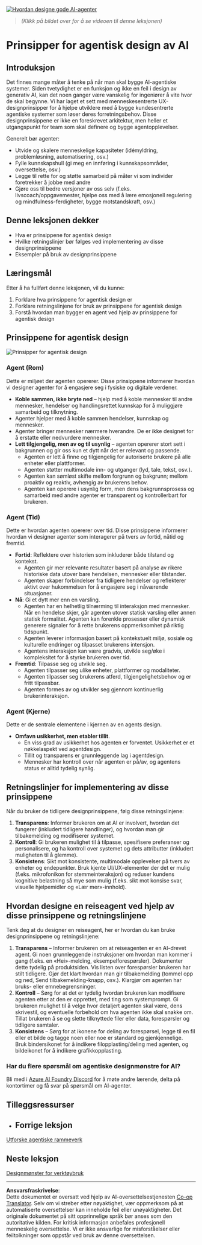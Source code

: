 <!--
CO_OP_TRANSLATOR_METADATA:
{
  "original_hash": "4c46e4ff9e349c521e2b0b17f51afa64",
  "translation_date": "2025-08-29T15:57:57+00:00",
  "source_file": "03-agentic-design-patterns/README.md",
  "language_code": "no"
}
-->
[![Hvordan designe gode AI-agenter](../../../translated_images/lesson-3-thumbnail.1092dd7a8f1074a5b26e35aa8f810814e05a22fed1765c20c14b2b508c7ae379.no.png)](https://youtu.be/m9lM8qqoOEA?si=4KimounNKvArQQ0K)

> _(Klikk på bildet over for å se videoen til denne leksjonen)_
# Prinsipper for agentisk design av AI

## Introduksjon

Det finnes mange måter å tenke på når man skal bygge AI-agentiske systemer. Siden tvetydighet er en funksjon og ikke en feil i design av generativ AI, kan det noen ganger være vanskelig for ingeniører å vite hvor de skal begynne. Vi har laget et sett med menneskesentrerte UX-designprinsipper for å hjelpe utviklere med å bygge kundesentrerte agentiske systemer som løser deres forretningsbehov. Disse designprinsippene er ikke en foreskrevet arkitektur, men heller et utgangspunkt for team som skal definere og bygge agentopplevelser.

Generelt bør agenter:

- Utvide og skalere menneskelige kapasiteter (idémyldring, problemløsning, automatisering, osv.)
- Fylle kunnskapshull (gi meg en innføring i kunnskapsområder, oversettelse, osv.)
- Legge til rette for og støtte samarbeid på måter vi som individer foretrekker å jobbe med andre
- Gjøre oss til bedre versjoner av oss selv (f.eks. livscoach/oppgavemester, hjelpe oss med å lære emosjonell regulering og mindfulness-ferdigheter, bygge motstandskraft, osv.)

## Denne leksjonen dekker

- Hva er prinsippene for agentisk design
- Hvilke retningslinjer bør følges ved implementering av disse designprinsippene
- Eksempler på bruk av designprinsippene

## Læringsmål

Etter å ha fullført denne leksjonen, vil du kunne:

1. Forklare hva prinsippene for agentisk design er
2. Forklare retningslinjene for bruk av prinsippene for agentisk design
3. Forstå hvordan man bygger en agent ved hjelp av prinsippene for agentisk design

## Prinsippene for agentisk design

![Prinsipper for agentisk design](../../../translated_images/agentic-design-principles.1cfdf8b6d3cc73c2b738951ee7b2043e224441d98babcf654be69d866120f93a.no.png)

### Agent (Rom)

Dette er miljøet der agenten opererer. Disse prinsippene informerer hvordan vi designer agenter for å engasjere seg i fysiske og digitale verdener.

- **Koble sammen, ikke bryte ned** – hjelp med å koble mennesker til andre mennesker, hendelser og handlingsrettet kunnskap for å muliggjøre samarbeid og tilknytning.
- Agenter hjelper med å koble sammen hendelser, kunnskap og mennesker.
- Agenter bringer mennesker nærmere hverandre. De er ikke designet for å erstatte eller nedvurdere mennesker.
- **Lett tilgjengelig, men av og til usynlig** – agenten opererer stort sett i bakgrunnen og gir oss kun et dytt når det er relevant og passende.
  - Agenten er lett å finne og tilgjengelig for autoriserte brukere på alle enheter eller plattformer.
  - Agenten støtter multimodale inn- og utganger (lyd, tale, tekst, osv.).
  - Agenten kan sømløst skifte mellom forgrunn og bakgrunn; mellom proaktiv og reaktiv, avhengig av brukerens behov.
  - Agenten kan operere i usynlig form, men dens bakgrunnsprosess og samarbeid med andre agenter er transparent og kontrollerbart for brukeren.

### Agent (Tid)

Dette er hvordan agenten opererer over tid. Disse prinsippene informerer hvordan vi designer agenter som interagerer på tvers av fortid, nåtid og fremtid.

- **Fortid**: Reflektere over historien som inkluderer både tilstand og kontekst.
  - Agenten gir mer relevante resultater basert på analyse av rikere historiske data utover bare hendelsen, mennesker eller tilstander.
  - Agenten skaper forbindelser fra tidligere hendelser og reflekterer aktivt over hukommelsen for å engasjere seg i nåværende situasjoner.
- **Nå**: Gi et dytt mer enn en varsling.
  - Agenten har en helhetlig tilnærming til interaksjon med mennesker. Når en hendelse skjer, går agenten utover statisk varsling eller annen statisk formalitet. Agenten kan forenkle prosesser eller dynamisk generere signaler for å rette brukerens oppmerksomhet på riktig tidspunkt.
  - Agenten leverer informasjon basert på kontekstuelt miljø, sosiale og kulturelle endringer og tilpasset brukerens intensjon.
  - Agentens interaksjon kan være gradvis, utvikle seg/øke i kompleksitet for å styrke brukeren over tid.
- **Fremtid**: Tilpasse seg og utvikle seg.
  - Agenten tilpasser seg ulike enheter, plattformer og modaliteter.
  - Agenten tilpasser seg brukerens atferd, tilgjengelighetsbehov og er fritt tilpassbar.
  - Agenten formes av og utvikler seg gjennom kontinuerlig brukerinteraksjon.

### Agent (Kjerne)

Dette er de sentrale elementene i kjernen av en agents design.

- **Omfavn usikkerhet, men etabler tillit**.
  - En viss grad av usikkerhet hos agenten er forventet. Usikkerhet er et nøkkelaspekt ved agentdesign.
  - Tillit og transparens er grunnleggende lag i agentdesign.
  - Mennesker har kontroll over når agenten er på/av, og agentens status er alltid tydelig synlig.

## Retningslinjer for implementering av disse prinsippene

Når du bruker de tidligere designprinsippene, følg disse retningslinjene:

1. **Transparens**: Informer brukeren om at AI er involvert, hvordan det fungerer (inkludert tidligere handlinger), og hvordan man gir tilbakemelding og modifiserer systemet.
2. **Kontroll**: Gi brukeren mulighet til å tilpasse, spesifisere preferanser og personalisere, og ha kontroll over systemet og dets attributter (inkludert muligheten til å glemme).
3. **Konsistens**: Sikt mot konsistente, multimodale opplevelser på tvers av enheter og endepunkter. Bruk kjente UI/UX-elementer der det er mulig (f.eks. mikrofonikon for stemmeinteraksjon) og reduser kundens kognitive belastning så mye som mulig (f.eks. sikt mot konsise svar, visuelle hjelpemidler og «Lær mer»-innhold).

## Hvordan designe en reiseagent ved hjelp av disse prinsippene og retningslinjene

Tenk deg at du designer en reiseagent, her er hvordan du kan bruke designprinsippene og retningslinjene:

1. **Transparens** – Informer brukeren om at reiseagenten er en AI-drevet agent. Gi noen grunnleggende instruksjoner om hvordan man kommer i gang (f.eks. en «Hei»-melding, eksempelforespørsler). Dokumenter dette tydelig på produktsiden. Vis listen over forespørsler brukeren har stilt tidligere. Gjør det klart hvordan man gir tilbakemelding (tommel opp og ned, Send tilbakemelding-knapp, osv.). Klargjør om agenten har bruks- eller emnebegrensninger.
2. **Kontroll** – Sørg for at det er tydelig hvordan brukeren kan modifisere agenten etter at den er opprettet, med ting som systemprompt. Gi brukeren mulighet til å velge hvor detaljert agenten skal være, dens skrivestil, og eventuelle forbehold om hva agenten ikke skal snakke om. Tillat brukeren å se og slette tilknyttede filer eller data, forespørsler og tidligere samtaler.
3. **Konsistens** – Sørg for at ikonene for deling av forespørsel, legge til en fil eller et bilde og tagge noen eller noe er standard og gjenkjennelige. Bruk bindersikonet for å indikere filopplasting/deling med agenten, og bildeikonet for å indikere grafikkopplasting.

### Har du flere spørsmål om agentiske designmønstre for AI?

Bli med i [Azure AI Foundry Discord](https://aka.ms/ai-agents/discord) for å møte andre lærende, delta på kontortimer og få svar på spørsmål om AI-agenter.

## Tilleggsressurser

- ## Forrige leksjon

[Utforske agentiske rammeverk](../02-explore-agentic-frameworks/README.md)

## Neste leksjon

[Designmønster for verktøybruk](../04-tool-use/README.md)

---

**Ansvarsfraskrivelse**:  
Dette dokumentet er oversatt ved hjelp av AI-oversettelsestjenesten [Co-op Translator](https://github.com/Azure/co-op-translator). Selv om vi streber etter nøyaktighet, vær oppmerksom på at automatiserte oversettelser kan inneholde feil eller unøyaktigheter. Det originale dokumentet på sitt opprinnelige språk bør anses som den autoritative kilden. For kritisk informasjon anbefales profesjonell menneskelig oversettelse. Vi er ikke ansvarlige for misforståelser eller feiltolkninger som oppstår ved bruk av denne oversettelsen.